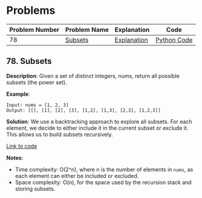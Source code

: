 # Problems

| Problem Number | Problem Name      | Explanation                                     | Code                                         |
|----------------|-------------------|-------------------------------------------------|----------------------------------------------|
| 78   | [Subsets](#78-subsets) | [Explanation](#78-subsets) | [Python Code](./078_subsets.py) |

## 78. Subsets

**Description**:
Given a set of distinct integers, nums, return all possible subsets (the power set).

**Example**:
```plaintext
Input: nums = [1, 2, 3]
Output: [[], [1], [2], [3], [1,2], [1,3], [2,3], [1,2,3]]
```

**Solution**:
We use a backtracking approach to explore all subsets. For each element, we decide to either include it in the current subset or exclude it. This allows us to build subsets recursively.

[Link to code](./078_subsets.py)

**Notes**:
- Time complexity: O(2^n), where n is the number of elements in `nums`, as each element can either be included or excluded.
- Space complexity: O(n), for the space used by the recursion stack and storing subsets.